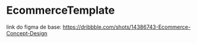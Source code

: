 # EcommerceTemplate

link do figma de base: https://dribbble.com/shots/14386743-Ecommerce-Concept-Design
